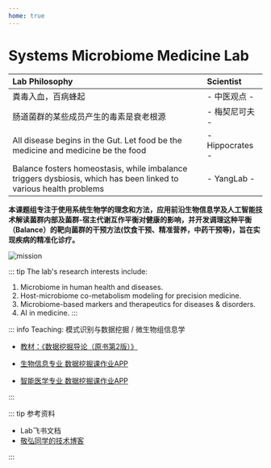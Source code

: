 ```yaml
---
home: true
---
```



# Systems Microbiome Medicine Lab

| **Lab Philosophy** | **Scientist**  |
|:-------------------|:---------------|
| 粪毒入血，百病蜂起 |- 中医观点 -|
| 肠道菌群的某些成员产生的毒素是衰老根源 |- 梅契尼可夫 - |
| All disease begins in the Gut. Let food be the medicine and medicine be the food | - Hippocrates -|
| Balance fosters homeostasis, while imbalance triggers dysbiosis, which has been linked to various health problems | - YangLab -|


**本课题组专注于使用系统生物学的理念和方法，应用前沿生物信息学及人工智能技术解读菌群内部及菌群-宿主代谢互作平衡对健康的影响，并开发调理这种平衡（Balance）的靶向菌群的干预方法(饮食干预、精准营养，中药干预等)，旨在实现疾病的精准化诊疗。**

![mission](/balance-fba.png)

::: tip The lab's research interests include: 
1. Microbiome in human health and diseases.
2. Host-microbiome co-metabolism modeling for precision medicine.
3. Microbiome-based markers and therapeutics for diseases & disorders.
4. AI in medicine.
:::

::: info Teaching: 模式识别与数据挖掘 / 微生物组信息学

- [教材：《数据挖掘导论（原书第2版）》](https://developer.aliyun.com/article/727304)

- [生物信息专业 数据挖掘课作业APP](http://yangbiolab.cn:8052/)

- [智能医学专业 数据挖掘课作业APP](http://yangbiolab.cn:8055/)

:::


::: tip 参考资料

- Lab飞书文档
- [敬弘同学的技术博客](https://candy13573.github.io/)

:::
